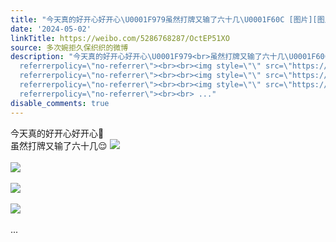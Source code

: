 ```yaml
---
title: "今天真的好开心好开心\U0001F979虽然打牌又输了六十几\U0001F60C [图片][图片][图片][图片]"
date: '2024-05-02'
linkTitle: https://weibo.com/5286768287/OctEP51XO
source: 多次婉拒久保织织的微博
description: "今天真的好开心好开心\U0001F979<br>虽然打牌又输了六十几\U0001F60C <img style=\"\" src=\"https://tvax1.sinaimg.cn/large/005LMJWfgy1hpbmp14u1aj30u00u0tf6.jpg\"
  referrerpolicy=\"no-referrer\"><br><br><img style=\"\" src=\"https://tvax4.sinaimg.cn/large/005LMJWfgy1hpbmp1lmedj30u00u0qc0.jpg\"
  referrerpolicy=\"no-referrer\"><br><br><img style=\"\" src=\"https://tvax4.sinaimg.cn/large/005LMJWfgy1hpbmp24i7yj30u00u0dnx.jpg\"
  referrerpolicy=\"no-referrer\"><br><br><img style=\"\" src=\"https://tvax3.sinaimg.cn/large/005LMJWfgy1hpbmp0oihoj30u00u0ah4.jpg\"
  referrerpolicy=\"no-referrer\"><br><br> ..."
disable_comments: true
---
```

今天真的好开心好开心🥹<br>虽然打牌又输了六十几😌 <img style="" src="https://tvax1.sinaimg.cn/large/005LMJWfgy1hpbmp14u1aj30u00u0tf6.jpg" referrerpolicy="no-referrer"><br><br><img style="" src="https://tvax4.sinaimg.cn/large/005LMJWfgy1hpbmp1lmedj30u00u0qc0.jpg" referrerpolicy="no-referrer"><br><br><img style="" src="https://tvax4.sinaimg.cn/large/005LMJWfgy1hpbmp24i7yj30u00u0dnx.jpg" referrerpolicy="no-referrer"><br><br><img style="" src="https://tvax3.sinaimg.cn/large/005LMJWfgy1hpbmp0oihoj30u00u0ah4.jpg" referrerpolicy="no-referrer"><br><br> ...